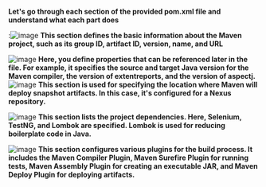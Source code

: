 **Let's go through each section of the provided pom.xml file and understand what each part does**

:![image](https://github.com/susmithatippireddy/SeleniumautomationNotes1/assets/145751489/506a39aa-6a38-45e2-a287-ad57211c8485)
**This section defines the basic information about the Maven project, such as its group ID, artifact ID, version, name, and URL**

![image](https://github.com/susmithatippireddy/SeleniumautomationNotes1/assets/145751489/58660d1f-0302-4fcb-a1fa-878ca20816f6)
**Here, you define properties that can be referenced later in the file. For example, it specifies the source and target Java version for the Maven compiler, the version of extentreports, and the version of aspectj.**
![image](https://github.com/susmithatippireddy/SeleniumautomationNotes1/assets/145751489/1ae789d1-11a7-463c-adde-8c8a9528d8f1)
**This section is used for specifying the location where Maven will deploy snapshot artifacts. In this case, it's configured for a Nexus repository.**

![image](https://github.com/susmithatippireddy/SeleniumautomationNotes1/assets/145751489/585c2c65-149b-48b6-8c8d-6b89d267ad95)
**This section lists the project dependencies. Here, Selenium, TestNG, and Lombok are specified. Lombok is used for reducing boilerplate code in Java.**

![image](https://github.com/susmithatippireddy/SeleniumautomationNotes1/assets/145751489/1f986391-5b63-4622-98b1-1fe8f99aafe7)
**This section configures various plugins for the build process. It includes the Maven Compiler Plugin, Maven Surefire Plugin for running tests, Maven Assembly Plugin for creating an executable JAR, and Maven Deploy Plugin for deploying artifacts.**


